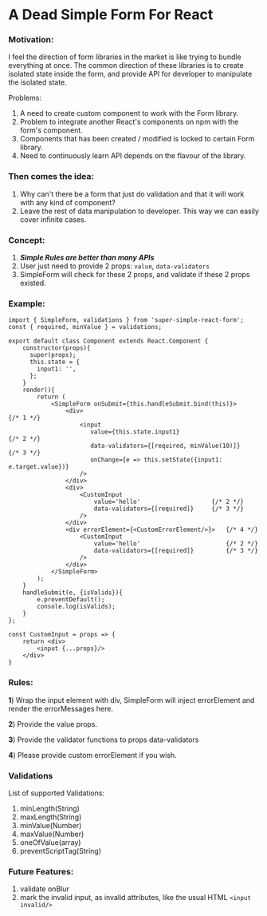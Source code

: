 # A Dead Simple Form For React

### Motivation:
I feel the direction of form libraries in the market is like trying to bundle everything at once.
The common direction of these libraries is to create isolated state inside the form, and provide API for developer to manipulate the isolated state.

Problems: 
1. A need to create custom component to work with the Form library.
2. Problem to integrate another React's components on npm with the form's component.
3. Components that has been created / modified is locked to certain Form library.
4. Need to continuously learn API depends on the flavour of the library.

### Then comes the idea:
1. Why can't there be a form that just do validation and that it will work with any kind of component?
2. Leave the rest of data manipulation to developer. This way we can easily cover infinite cases.

### Concept:
1. ***Simple Rules are better than many APIs***
2. User just need to provide 2 props: ```value```, ```data-validators```
3. SimpleForm will check for these 2 props, and validate if these 2 props existed.

### Example:
    import { SimpleForm, validations } from 'super-simple-react-form';
    const { required, minValue } = validations;
    
    export default class Component extends React.Component {
        constructor(props){
          super(props);
          this.state = {
            input1: '',
          };
        }
        render(){
            return (
                <SimpleForm onSubmit={this.handleSubmit.bind(this)}>
                    <div>                                               {/* 1 */}
                        <input
                           value={this.state.input1}                    {/* 2 */} 
                           data-validators={[required, minValue(10)]}   {/* 3 */}
                           onChange={e => this.setState({input1: e.target.value})}
                        />
                    </div>
                    <div>
                        <CustomInput 
                            value='hello'                    {/* 2 */}
                            data-validators={[required]}     {/* 3 */}
                        />
                    </div>
                    <div errorElement={<CustomErrorElement/>}>   {/* 4 */}
                        <CustomInput 
                            value='hello'                        {/* 2 */}
                            data-validators={[required]}         {/* 3 */}
                        />
                    </div>
                </SimpleForm>
            );
        }
        handleSubmit(e, {isValids}){
            e.preventDefault();
            console.log(isValids);
        }
    };
    
    const CustomInput = props => {
        return <div>
            <input {...props}/>
        </div>
    }
### Rules:
**1**) Wrap the input element with div, SimpleForm will inject errorElement and render the errorMessages here.

**2**) Provide the value props.

**3**) Provide the validator functions to props data-validators

**4**) Please provide custom errorElement if you wish.

### Validations
List of supported Validations:
1. minLength(String) 
2. maxLength(String) 
3. minValue(Number)
4. maxValue(Number)
5. oneOfValue(array) 
6. preventScriptTag(String)

### Future Features:
1. validate onBlur
2. mark the invalid input, as invalid attributes, like the usual HTML ```<input invalid/>```